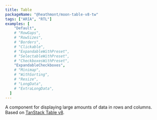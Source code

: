 ```yaml
---
title: Table
packageName: "@heathmont/moon-table-v8-tw"
tags: ["ARIA", "RTL"]
examples: [
    "Default",
    # "RowGaps",
    # "RowSizes",
    # "Borders",
    # "Clickable",
    # "ExpandableWithPreset",
    # "SelectableWithPreset",
    # "CheckboxesWithPreset",
    "ExpandableCheckboxes",
    # "Minimap",
    # "WithSorting",
    # "Resize",
    # "LongData",
    # "ExtraLongData",
  ]
---
```


A component for displaying large amounts of data in rows and columns. Based on [TanStack Table v8](https://github.com/TanStack/table).
